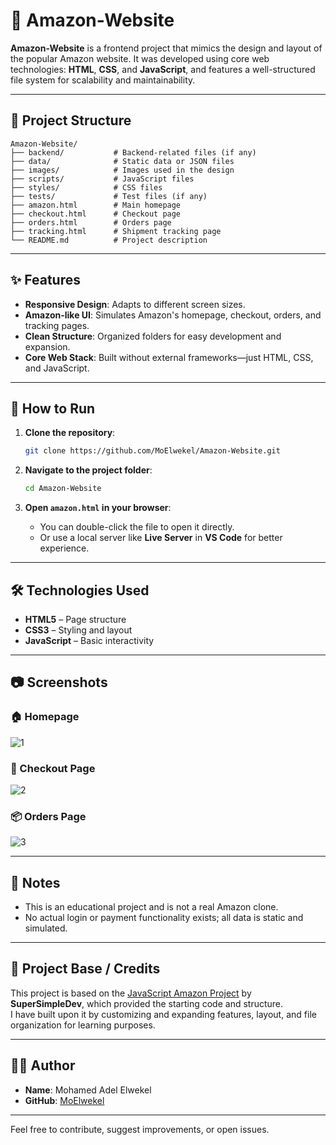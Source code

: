 # 🛒 Amazon-Website

**Amazon-Website** is a frontend project that mimics the design and layout of the popular Amazon website. It was developed using core web technologies: **HTML**, **CSS**, and **JavaScript**, and features a well-structured file system for scalability and maintainability.

---

## 📁 Project Structure

```
Amazon-Website/
├── backend/           # Backend-related files (if any)
├── data/              # Static data or JSON files
├── images/            # Images used in the design
├── scripts/           # JavaScript files
├── styles/            # CSS files
├── tests/             # Test files (if any)
├── amazon.html        # Main homepage
├── checkout.html      # Checkout page
├── orders.html        # Orders page
├── tracking.html      # Shipment tracking page
└── README.md          # Project description
```

---

## ✨ Features

- **Responsive Design**: Adapts to different screen sizes.
- **Amazon-like UI**: Simulates Amazon's homepage, checkout, orders, and tracking pages.
- **Clean Structure**: Organized folders for easy development and expansion.
- **Core Web Stack**: Built without external frameworks—just HTML, CSS, and JavaScript.

---

## 🚀 How to Run

1. **Clone the repository**:

   ```bash
   git clone https://github.com/MoElwekel/Amazon-Website.git
   ```

2. **Navigate to the project folder**:

   ```bash
   cd Amazon-Website
   ```

3. **Open `amazon.html` in your browser**:

   - You can double-click the file to open it directly.
   - Or use a local server like **Live Server** in **VS Code** for better experience.

---

## 🛠️ Technologies Used

- **HTML5** – Page structure
- **CSS3** – Styling and layout
- **JavaScript** – Basic interactivity

---

## 📷 Screenshots

### 🏠 Homepage
![1](https://github.com/user-attachments/assets/804e15ba-f586-48a2-8144-896d77d96ec2)
### 🛒 Checkout Page
![2](https://github.com/user-attachments/assets/6ad11305-9694-47b2-b6e9-176d5a3a40e1)
### 📦 Orders Page
![3](https://github.com/user-attachments/assets/43f03ef4-8058-4517-a58c-627f5af06b6c)

---

## 📌 Notes

- This is an educational project and is not a real Amazon clone.
- No actual login or payment functionality exists; all data is static and simulated.

---

## 🧱 Project Base / Credits

This project is based on the [JavaScript Amazon Project](https://github.com/SuperSimpleDev/javascript-amazon-project) by **SuperSimpleDev**, which provided the starting code and structure.  
I have built upon it by customizing and expanding features, layout, and file organization for learning purposes.

---

## 👨‍💻 Author

- **Name**: Mohamed Adel Elwekel  
- **GitHub**: [MoElwekel](https://github.com/MoElwekel)

---

Feel free to contribute, suggest improvements, or open issues.
